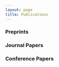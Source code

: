```yaml
---
layout: page
title: Publications
---
```


### Preprints


### Journal Papers 



### Conference Papers


